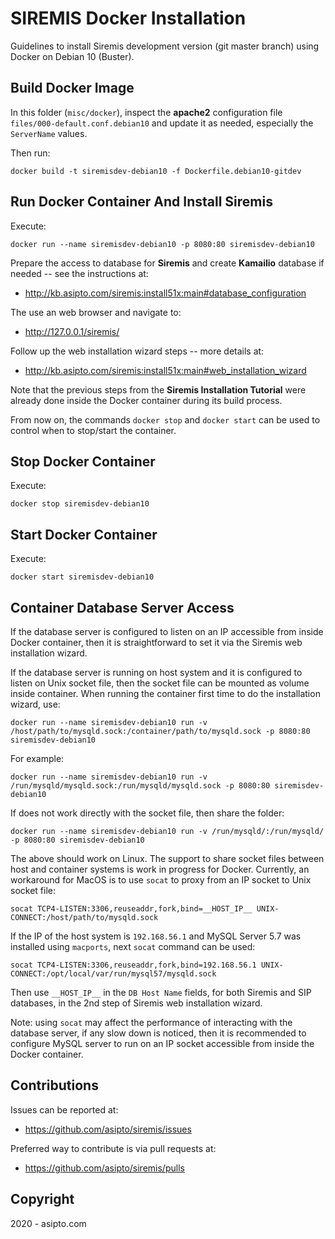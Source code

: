 # SIREMIS Docker Installation #

Guidelines to install Siremis development version (git master branch) using Docker
on Debian 10 (Buster).

## Build Docker Image ##

In this folder (`misc/docker`), inspect the **apache2** configuration file
`files/000-default.conf.debian10` and update it as needed, especially the
`ServerName` values.

Then run:

```
docker build -t siremisdev-debian10 -f Dockerfile.debian10-gitdev
```

## Run Docker Container And Install Siremis ##

Execute:

```
docker run --name siremisdev-debian10 -p 8080:80 siremisdev-debian10
```

Prepare the access to database for **Siremis** and create **Kamailio** database
if needed -- see the instructions at:

  * http://kb.asipto.com/siremis:install51x:main#database_configuration

The use an web browser and navigate to:

  * http://127.0.0.1/siremis/

Follow up the web installation wizard steps -- more details at:

  * http://kb.asipto.com/siremis:install51x:main#web_installation_wizard

Note that the previous steps from the **Siremis Installation Tutorial** were
already done inside the Docker container during its build process.

From now on, the commands `docker stop` and `docker start` can be used to
control when to stop/start the container.

## Stop Docker Container ##

Execute:

```
docker stop siremisdev-debian10
```

## Start Docker Container ##

Execute:

```
docker start siremisdev-debian10
```

## Container Database Server Access ##

If the database server is configured to listen on an IP accessible from inside
Docker container, then it is straightforward to set it via the Siremis web
installation wizard.

If the database server is running on host system and it is configured to listen
on Unix socket file, then the socket file can be mounted as volume inside
container. When running the container first time to do the installation wizard,
use:

```
docker run --name siremisdev-debian10 run -v /host/path/to/mysqld.sock:/container/path/to/mysqld.sock -p 8080:80 siremisdev-debian10
```

For example:

```
docker run --name siremisdev-debian10 run -v /run/mysqld/mysqld.sock:/run/mysqld/mysqld.sock -p 8080:80 siremisdev-debian10
```

If does not work directly with the socket file, then share the folder:

```
docker run --name siremisdev-debian10 run -v /run/mysqld/:/run/mysqld/ -p 8080:80 siremisdev-debian10
```

The above should work on Linux. The support to share socket files between host
and container systems is work in progress for Docker. Currently, an workaround
for MacOS is to use `socat` to proxy from an IP socket to Unix socket file:

```
socat TCP4-LISTEN:3306,reuseaddr,fork,bind=__HOST_IP__ UNIX-CONNECT:/host/path/to/mysqld.sock
```

If the IP of the host system is `192.168.56.1` and MySQL Server 5.7 was installed
using `macports`, next `socat` command can be used:

```
socat TCP4-LISTEN:3306,reuseaddr,fork,bind=192.168.56.1 UNIX-CONNECT:/opt/local/var/run/mysql57/mysqld.sock
```

Then use `__HOST_IP__` in the `DB Host Name` fields, for both Siremis and SIP
databases, in the 2nd step of Siremis web installation wizard.

Note: using `socat` may affect the performance of interacting with the database
server, if any slow down is noticed, then it is recommended to configure MySQL
server to run on an IP socket accessible from inside the Docker container.

## Contributions ##

Issues can be reported at:

  * https://github.com/asipto/siremis/issues

Preferred way to contribute is via pull requests at:

  * https://github.com/asipto/siremis/pulls

## Copyright ##

 2020 - asipto.com